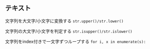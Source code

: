 ## テキスト
文字列を大文字/小文字に変換する
`str.upper()/str.lower()`

文字列の大文字/小文字を判定する
`str.isupper()/str.islower()`

文字列をindex付きで一文字ずつループする
`for i, x in enumerate(s):`